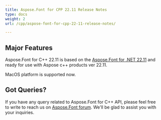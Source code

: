 ```yaml
---
title: Aspose.Font for CPP 22.11 Release Notes
type: docs
weight: 2
url: /cpp/aspose-font-for-cpp-22-11-release-notes/

---
```

## Major Features

Aspose.Font for C++ 22.11  is based on the [Aspose.Font for .NET 22.11](/font/net/aspose-font-for-net-22-11-release-notes/) and ready for use with Aspose c++ products ver 22.11.

MacOS platform is supported now.

## Got Queries?
If you have any query related to Aspose.Font for C++ API, please feel free to write to reach us on [Aspose.Font forum](https://forum.aspose.com/c/font/). We'll be glad to assist you with your inquiries.

